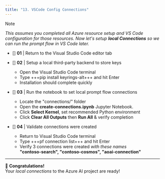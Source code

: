 ```yaml
---
title: "13. VSCode Config Connections"
---
```


> [!NOTE]
_This assumes you completed all Azure resource setup and VS Code configuration for those resources. Now let's setup **local Connections** so we can run the prompt flow in VS Code later._

* []  **01** | Return to the Visual Studio Code editor tab

* []  **02** | Setup a local third-party backend to store keys
    - Open the Visual Studio Code terminal 
    - Type +++pip install keyrings-alt+++ and hit Enter
    - Installation should complete quickly

* []  **03** | Run the notebook to set local prompt flow connections
    - Locate the "connections/" folder
    - Open the **create-connections.ipynb** Jupyter Notebook.
    - Click **Select Kernel**, set recommended Python environment 
    - Click **Clear All Outputs** then **Run All** & verify completion

* []  **04** | Validate connections were created
    - Return to Visual Studio Code terminal
    - Type +++pf connection list+++ and hit Enter
    - Verify 3 connections were created *with these names* <br/> **"contoso-search", "contoso-cosmos", "aoai-connection"**

---

🥳 **Congratulations!** <br/> Your *local connections* to the Azure AI project are ready!
